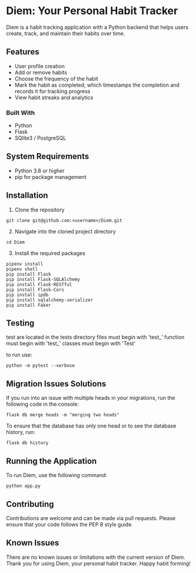 # Diem: Your Personal Habit Tracker

Diem is a habit tracking application with a Python backend that helps users create, track, and maintain their habits over time.

## Features

- User profile creation
- Add or remove habits
- Choose the frequency of the habit
- Mark the habit as completed, which timestamps the completion and records it for tracking progress
- View habit streaks and analytics

### Built With

* Python
* Flask
* SQlite3 / PostgreSQL


## System Requirements

- Python 3.8 or higher
- pip for package management

## Installation

1. Clone the repository
```console
git clone git@github.com:<username>/Diem.git
```

2. Navigate into the cloned project directory
```console
cd Diem
```

3. Install the required packages
```console
pipenv install
pipenv shell
pip install Flask
pip install Flask-SQLAlchemy
pip install Flask-RESTful
pip install Flask-Cors
pip install ipdb
pip install sqlalchemy-serializer
pip install Faker
```

## Testing

test are located in the tests directory
files must begin with 'test_'
function must begin with 'test_'
classes must begin with 'Test'

to run use:
```
python -m pytest --verbose
```

## Migration Issues Solutions
If you run into an issue with multiple heads in your migrations, run the following code in the console:
```
flask db merge heads -m "merging two heads"
```

To ensure that the database has only one head or to see the database history, run:
```
flask db history
```

## Running the Application

To run Diem, use the following command:
```console
python app.py
```

## Contributing

Contributions are welcome and can be made via pull requests. Please ensure that your code follows the PEP 8 style guide.

## Known Issues

There are no known issues or limitations with the current version of Diem.
Thank you for using Diem, your personal habit tracker. Happy habit forming!